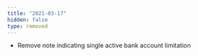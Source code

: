 ```yaml
---
title: "2021-03-17"
hidden: false
type: removed
---
```


* Remove note indicating single active bank account limitation
